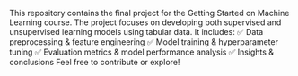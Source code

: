 This repository contains the final project for the Getting Started on Machine Learning course. The project focuses on developing both supervised and unsupervised learning models using tabular data. 
It includes:
✅ Data preprocessing & feature engineering
✅ Model training & hyperparameter tuning
✅ Evaluation metrics & model performance analysis
✅ Insights & conclusions
Feel free to contribute or explore! 
